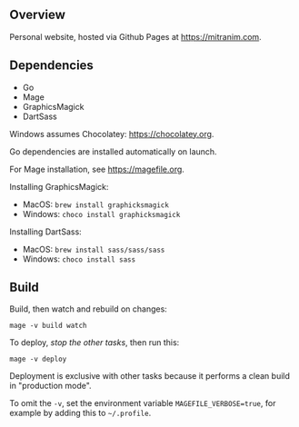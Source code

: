 ## Overview

Personal website, hosted via Github Pages at https://mitranim.com.

## Dependencies

  * Go
  * Mage
  * GraphicsMagick
  * DartSass

Windows assumes Chocolatey: https://chocolatey.org.

Go dependencies are installed automatically on launch.

For Mage installation, see https://magefile.org.

Installing GraphicsMagick:

  * MacOS: `brew install graphicksmagick`
  * Windows: `choco install graphicksmagick`

Installing DartSass:

  * MacOS: `brew install sass/sass/sass`
  * Windows: `choco install sass`

## Build

Build, then watch and rebuild on changes:

    mage -v build watch

To deploy, _stop the other tasks_, then run this:

    mage -v deploy

Deployment is exclusive with other tasks because it performs a clean build in "production mode".

To omit the `-v`, set the environment variable `MAGEFILE_VERBOSE=true`, for example by adding this to `~/.profile`.
